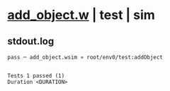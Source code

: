 # [add_object.w](../../../../../../examples/tests/sdk_tests/bucket/add_object.w) | test | sim

## stdout.log
```log
pass ─ add_object.wsim » root/env0/test:addObject
 
 
Tests 1 passed (1)
Duration <DURATION>
```

